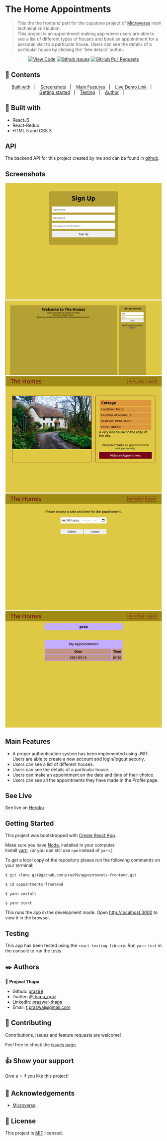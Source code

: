 # The Home Appointments

>This the the frontend part for the capstone project of [Microverse](https://www.microverse.org/) main technical curriculum.  
>This project is an appointment making app where users are able to see a list of different types of houses and book an appointment for a personal visit to a particular house.
>Users can see the details of a particular house by clicking the 'See details' button.
<div align="center">

[![View Code](https://img.shields.io/badge/View%20-Code-green)](https://github.com/praz99/appointments-frontend)
[![Github Issues](https://img.shields.io/badge/GitHub-Issues-orange)](https://github.com/praz99/appointments-frontend/issues)
[![GitHub Pull Requests](https://img.shields.io/badge/GitHub-Pull%20Requests-blue)](https://github.com/praz99/appointments-frontend/pulls)

</div>

## 📝 Contents

<p align="center">
<a href="#with">Built with</a>&nbsp;&nbsp;&nbsp;|&nbsp;&nbsp;&nbsp;
<a href="#ss">Screenshots</a>&nbsp;&nbsp;&nbsp;|&nbsp;&nbsp;&nbsp;
<a href="#features">Main Features</a>&nbsp;&nbsp;&nbsp;|&nbsp;&nbsp;&nbsp;
<a href="#ll">Live Demo Link</a>&nbsp;&nbsp;&nbsp;|&nbsp;&nbsp;&nbsp;
<a href="#gs">Getting started</a>&nbsp;&nbsp;&nbsp;|&nbsp;&nbsp;&nbsp;
<a href="#testing">Testing</a>&nbsp;&nbsp;&nbsp;|&nbsp;&nbsp;&nbsp;
<a href="#author">Author</a>&nbsp;&nbsp;&nbsp;|&nbsp;&nbsp;&nbsp;
</p>

## 🔧 Built with<a name = "with"></a>
- ReactJS
- React-Redux
- HTML 5 and CSS 3

## API<a name= "backend"></a>

The backend API for this project created by me and can be found in [github](https://github.com/praz99/appointments-backend).

## Screenshots<a name = "ss"></a>

![screenshot](src/images/signup_page.png)
![screenshot](src/images/login_page.png)
![screenshot](src/images/house_details.png)
![screenshot](src/images/make_appointment.png)
![screenshot](src/images/profile_page.png)

## Main Features<a name = "features"></a>

- A proper authentication system has been implemented using JWT. Users are able to create a new account and login/logout securly.
- Users can see a list of different houses.
- Users can see the details of a particular house.
- Users can make an appointment on the date and time of their choice.
- Users can see all the appointments they have made in the Profile page.

## See Live<a name = "ll"></a>
See live on [Heroku](https://praz-appointments.herokuapp.com/)


## Getting Started <a name = "gs"></a>
This project was bootstrapped with [Create React App](https://github.com/facebook/create-react-app).

Make sure you have [Node](https://nodejs.org/en/), installed in your computer.   
Install [yarn](https://yarnpkg.com/getting-started/install). (or you can still use ```npm``` instead of ```yarn```.)

To get a local copy of the repository please run the following commands on your terminal:

```
$ git clone git@github.com:praz99/appointments-frontend.git
```
```
$ cd appointments-frontend
```

```
$ yarn install
```
```
$ yarn start
```

This runs the app in the development mode.
Open [http://localhost:3000](http://localhost:3000) to view it in the browser.

## Testing<a name = "testing"></a>
This app has been tested using the ```react-testing-library```.
Run ```yarn test``` in the console to run the tests.

## ✒️  Authors <a name = "author"></a>

👤 **Prajwal Thapa**

- Github: [praz99](https://github.com/praz99)
- Twitter: [@thapa_praz](https://twitter.com/thapa_praz)
- LinkedIn: [prazwal-thapa](https://linkedin.com/in/prazwal-thapa)
- Email: t.prazwal@gmail.com

## 🤝 Contributing

Contributions, issues and feature requests are welcome!

Feel free to check the [issues page](https://github.com/praz99/appointments-backend/issues).


## 👍 Show your support

Give a ⭐️ if you like this project!

## :clap: Acknowledgements
- [Microverse](https://www.microverse.org/)

## 📝 License

This project is [MIT](./LICENSE) licensed.
